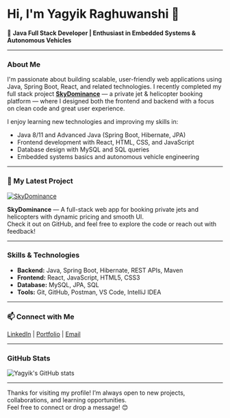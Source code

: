 # Hi, I'm Yagyik Raghuwanshi 👋

🚀 **Java Full Stack Developer | Enthusiast in Embedded Systems & Autonomous Vehicles**

---

### About Me

I'm passionate about building scalable, user-friendly web applications using Java, Spring Boot, React, and related technologies.
I recently completed my full stack project **[SkyDominance](https://github.com/Yagyik88/SkyDominance)** — a private jet & helicopter booking platform — where I designed both the frontend and backend with a focus on clean code and great user experience.

I enjoy learning new technologies and improving my skills in:
- Java 8/11 and Advanced Java (Spring Boot, Hibernate, JPA)
- Frontend development with React, HTML, CSS, and JavaScript
- Database design with MySQL and SQL queries
- Embedded systems basics and autonomous vehicle engineering

---

### 🔭 My Latest Project

[![SkyDominance](https://github.com/Yagyik88/SkyDominance/actions/workflows/your-workflow.yml/badge.svg)](https://github.com/Yagyik88/SkyDominance)

**SkyDominance** — A full-stack web app for booking private jets and helicopters with dynamic pricing and smooth UI.  
Check it out on GitHub, and feel free to explore the code or reach out with feedback!

---

### Skills & Technologies

- **Backend:** Java, Spring Boot, Hibernate, REST APIs, Maven
- **Frontend:** React, JavaScript, HTML5, CSS3
- **Database:** MySQL, JPA, SQL
- **Tools:** Git, GitHub, Postman, VS Code, IntelliJ IDEA

---

### 📫 Connect with Me

[LinkedIn](https://linkedin.com/in/yourprofile) | [Portfolio](https://yourportfolio.com) | [Email](mailto:your.email@example.com)

---

### GitHub Stats

![Yagyik's GitHub stats](https://github-readme-stats.vercel.app/api?username=Yagyik88&show_icons=true&theme=radical)

---

Thanks for visiting my profile! I’m always open to new projects, collaborations, and learning opportunities.  
Feel free to connect or drop a message! 😊

